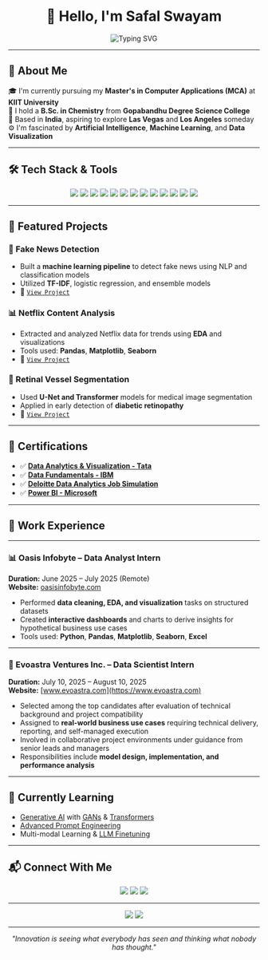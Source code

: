 <h1 align="center">👋 Hello, I'm Safal Swayam</h1>
<p align="center">
  <img src="https://readme-typing-svg.demolab.com?font=Fira+Code&weight=700&size=18&pause=1000&center=true&vCenter=true&width=435&lines=Data+Science+Enthusiast+%7C+MCA+Student;Data+Analyst+%7C+ML+Practitioner;Passionate+about+AI/ML+and+Generative+AI" alt="Typing SVG" />
</p>

---

## 🧠 About Me

🎓 I'm currently pursuing my **Master's in Computer Applications (MCA)** at **KIIT University**  
🔬 I hold a **B.Sc. in Chemistry** from **Gopabandhu Degree Science College**  
📍 Based in **India**, aspiring to explore **Las Vegas** and **Los Angeles** someday  
⚙️ I'm fascinated by **Artificial Intelligence**, **Machine Learning**, and **Data Visualization**

---

## 🛠️ Tech Stack & Tools

<p align="center">
  <img src="https://img.shields.io/badge/Python-3776AB?style=for-the-badge&logo=python&logoColor=white" />
  <img src="https://img.shields.io/badge/Java-ED8B00?style=for-the-badge&logo=java&logoColor=white" />
  <img src="https://img.shields.io/badge/Pandas-150458?style=for-the-badge&logo=pandas&logoColor=white" />
  <img src="https://img.shields.io/badge/Numpy-013243?style=for-the-badge&logo=numpy&logoColor=white" />
  <img src="https://img.shields.io/badge/OpenCV-5C3EE8?style=for-the-badge&logo=opencv&logoColor=white" />
  <img src="https://img.shields.io/badge/Scikit--learn-F7931E?style=for-the-badge&logo=scikit-learn&logoColor=white" />
  <img src="https://img.shields.io/badge/XGBoost-AA0?style=for-the-badge&logo=xgboost&logoColor=white" />
  <img src="https://img.shields.io/badge/PowerBI-F2C811?style=for-the-badge&logo=powerbi&logoColor=black" />
  <img src="https://img.shields.io/badge/Excel-217346?style=for-the-badge&logo=microsoft-excel&logoColor=white" />
  <img src="https://img.shields.io/badge/MySQL-00000F?style=for-the-badge&logo=mysql&logoColor=white" />
  <img src="https://img.shields.io/badge/Flask-000000?style=for-the-badge&logo=flask&logoColor=white" />
  <img src="https://img.shields.io/badge/Seaborn-4E4E50?style=for-the-badge&logo=seaborn&logoColor=white" />
  <img src="https://img.shields.io/badge/Matplotlib-11557C?style=for-the-badge&logo=matplotlib&logoColor=white" />
</p>

---

## 🚀 Featured Projects

### 🧪 Fake News Detection
- Built a **machine learning pipeline** to detect fake news using NLP and classification models
- Utilized **TF-IDF**, logistic regression, and ensemble models  
- 📂 [`View Project`](https://github.com/yourusername/fake-news-detection)

### 📊 Netflix Content Analysis
- Extracted and analyzed Netflix data for trends using **EDA** and visualizations  
- Tools used: **Pandas**, **Matplotlib**, **Seaborn**  
- 📂 [`View Project`](https://github.com/yourusername/netflix-content-analysis)

### 🧬 Retinal Vessel Segmentation
- Used **U-Net and Transformer** models for medical image segmentation  
- Applied in early detection of **diabetic retinopathy**  
- 📂 [`View Project`](https://github.com/yourusername/retinal-vessel-segmentation)

---

## 📜 Certifications

- ✅ **[Data Analytics & Visualization - Tata](https://forage-uploads-prod.s3.amazonaws.com/completion-certificates/ifobHAoMjQs9s6bKS/MyXvBcppsW2FkNYCX_ifobHAoMjQs9s6bKS_8tLZf9MfAuiL8u9ik_1750770749309_completion_certificate.pdf)**  
- ✅ **[Data Fundamentals - IBM](https://www.credly.com/badges/ddbc8d35-35c3-4be8-ba74-e2fb1c3290c3/public_url)**  
- ✅ **[Deloitte Data Analytics Job Simulation](https://forage-uploads-prod.s3.amazonaws.com/completion-certificates/9PBTqmSxAf6zZTseP/io9DzWKe3PTsiS6GG_9PBTqmSxAf6zZTseP_8tLZf9MfAuiL8u9ik_1750787537032_completion_certificate.pdf)**
- ✅ **[Power BI - Microsoft](https://learn.microsoft.com/en-us/users/microsoftpowerplatform/collections/mg6l4o3n04o5kg?WT.mc_id=studentamb_80442)**  

---

## 💼 Work Experience

---

### 📊 Oasis Infobyte – Data Analyst Intern  
**Duration:** June 2025 – July 2025 (Remote)  
**Website:** [oasisinfobyte.com](https://oasisinfobyte.com)

- Performed **data cleaning, EDA, and visualization** tasks on structured datasets
- Created **interactive dashboards** and charts to derive insights for hypothetical business use cases
- Tools used: **Python**, **Pandas**, **Matplotlib**, **Seaborn**, **Excel**

---

### 🧬 Evoastra Ventures Inc. – Data Scientist Intern  
**Duration:** July 10, 2025 – August 10, 2025  
**Website:** [www.evoastra.com](https://www.evoastra.com)

- Selected among the top candidates after evaluation of technical background and project compatibility
- Assigned to **real-world business use cases** requiring technical delivery, reporting, and self-managed execution
- Involved in collaborative project environments under guidance from senior leads and managers
- Responsibilities include **model design, implementation, and performance analysis**


---

## 🧠 Currently Learning

- [Generative AI](https://deepmind.google/discover/blog/generative-models/) with [GANs](https://www.coursera.org/learn/build-basic-generative-adversarial-networks-gans) & [Transformers](https://huggingface.co/transformers/)  
- [Advanced Prompt Engineering](https://platform.openai.com/docs/guides/prompt-engineering)  
- Multi-modal Learning & [LLM Finetuning](https://www.learnprompting.org/docs/llms/fine_tuning)

---

## 📬 Connect With Me

<p align="center">
  <a href="https://www.linkedin.com/in/safal-swayam-530025304"><img src="https://img.shields.io/badge/LinkedIn-blue?logo=linkedin&logoColor=white" /></a>
  <a href="mailto:safalswayam@gmail.com"><img src="https://img.shields.io/badge/Email-red?logo=gmail&logoColor=white" /></a>
  <a href="https://github.com/Safalswayam"><img src="https://img.shields.io/badge/GitHub-black?logo=github&logoColor=white" /></a>
</p>

---

<p align="center">
  <img src="https://github-readme-stats.vercel.app/api?username=Safal Swayam&show_icons=true&theme=radical" />
  <img src="https://github-readme-stats.vercel.app/api/top-langs/?username=yourusername&layout=compact&theme=radical" />
</p>

---

<p align="center"><i>"Innovation is seeing what everybody has seen and thinking what nobody has thought."</i></p>
